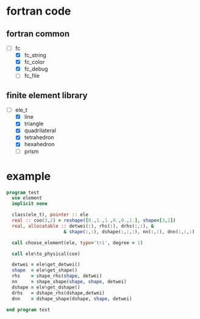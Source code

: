 # fortran code
## fortran common
- [ ] fc
  - [x] fc_string
  - [x] fc_color
  - [x] fc_debug
  - [ ] fc_file

## finite element library

- [ ] ele_t
  - [x] line
  - [x] triangle
  - [x] quadrilateral
  - [x] tetrahedron
  - [x] hexahedron
  - [ ] prism

# example
``` fortran
program test
  use element
  implicit none

  class(ele_t), pointer :: ele
  real :: coo(3,2) = reshape([0.,1.,1.,0.,0.,1.], shape=[3,2])
  real, allocatable :: detwei(:), rhs(:), drhs(:,:), &
                     & shape(:,:), dshape(:,:,:), nn(:,:), dnn(:,:,:)

  call choose_element(ele, type='tri', degree = 1)

  call ele%to_physical(coo)

  detwei = ele%get_detwei()
  shape  = ele%get_shape()
  rhs    = shape_rhs(shape, detwei)
  nn     = shape_shape(shape, shape, detwei)
  dshape = ele%get_dshape()
  drhs   = dshape_rhs(dshape,detwei)
  dnn    = dshape_shape(dshape, shape, detwei)

end program test

```
